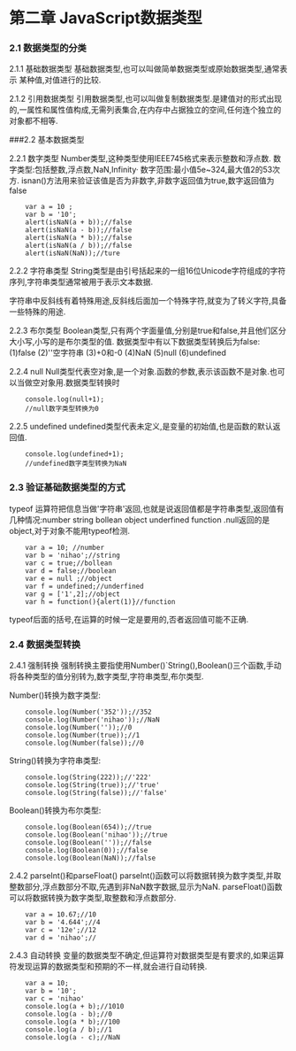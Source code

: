 # 第二章 JavaScript数据类型
### 2.1 数据类型的分类
2.1.1 基础数据类型
基础数据类型,也可以叫做简单数据类型或原始数据类型,通常表示
某种值,对值进行的比较.

2.1.2 引用数据类型
引用数据类型,也可以叫做复制数据类型.是建值对的形式出现的,一属性和属性值构成,无需列表集合,在内存中占据独立的空间,任何连个独立的对象都不相等.

###2.2 基本数据类型

2.2.1 数字类型
Number类型,这种类型使用IEEE745格式来表示整数和浮点数.
数字类型:包括整数,浮点数,NaN,Infinity·
数字范围:最小值5e~324,最大值2的53次方.
isnan()方法用来验证该值是否为非数字,非数字返回值为true,数字返回值为false

        var a = 10 ;
        var b = '10';
        alert(isNaN(a + b));//false
        alert(isNaN(a - b));//false
        alert(isNaN(a * b));//false
        alert(isNaN(a / b));//false
        alert(isNaN(NaN));//ture

2.2.2 字符串类型
String类型是由引号括起来的一组16位Unicode字符组成的字符序列,字符串类型通常被用于表示文本数据.

字符串中反斜线有着特殊用途,反斜线后面加一个特殊字符,就变为了转义字符,具备一些特殊的用途.

2.2.3 布尔类型
Boolean类型,只有两个字面量值,分别是true和false,并且他们区分大小写,小写的是布尔类型的值.
数据类型中有以下数据类型转换后为false:
(1)false
(2)''空字符串
(3)+0和-0
(4)NaN
(5)null
(6)undefined

2.2.4 null
Null类型代表空对象,是一个对象.函数的参数,表示该函数不是对象.也可以当做空对象用.数据类型转换时

		console.log(null+1);
		//null数字类型转换为0

2.2.5 undefined
undefined类型代表未定义,是变量的初始值,也是函数的默认返回值.

		console.log(undefined+1);
		//undefined数字类型转换为NaN

### 2.3 验证基础数据类型的方式
typeof 运算符把信息当做'字符串'返回,也就是说返回值都是字符串类型,返回值有几种情况:number string bollean object underfined function .null返回的是object,对于对象不能用typeof检测.

		var a = 10; //number
        var b = 'nihao';//string
        var c = true;//bollean
        var d = false;//boolean
        var e = null ;//object
        var f = undefined;//underfined
        var g = ['1',2];//object
        var h = function(){alert(1)}//function

typeof后面的括号,在运算的时候一定是要用的,否者返回值可能不正确.

### 2.4 数据类型转换
2.4.1 强制转换
强制转换主要指使用Number()`String(),Boolean()三个函数,手动将各种类型的值分别转为,数字类型,字符串类型,布尔类型.
	
Number()转换为数字类型:

		console.log(Number('352'));//352
        console.log(Number('nihao'));//NaN
        console.log(Number(''));//0
        console.log(Number(true));//1
        console.log(Number(false));//0
        

String()转换为字符串类型:

		console.log(String(222));//'222'
        console.log(String(true));//'true'
        console.log(String(false));//'false'

Boolean()转换为布尔类型:

		console.log(Boolean(654));//true
        console.log(Boolean('nihao'));//true
        console.log(Boolean(''));//false
        console.log(Boolean(0));//false
        console.log(Boolean(NaN));//false

2.4.2 parseInt()和parseFloat()
parseInt()函数可以将数据转换为数字类型,并取整数部分,浮点数部分不取,先遇到非NaN数字数据,显示为NaN.
parseFloat()函数可以将数据转换为数字类型,取整数和浮点数部分.

		var a = 10.67;//10
        var b = '4.644';//4
        var c = '12e';//12
        var d = 'nihao';//

2.4.3 自动转换
变量的数据类型不确定,但运算符对数据类型是有要求的,如果运算符发现运算的数据类型和预期的不一样,就会进行自动转换.

		var a = 10;
        var b = '10';
        var c = 'nihao'
        console.log(a + b);//1010
        console.log(a - b);//0
        console.log(a * b);//100
        console.log(a / b);//1
        console.log(a - c);//NaN
